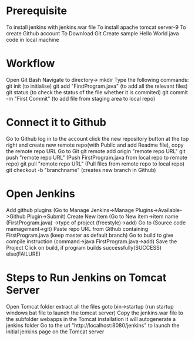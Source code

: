 # Prerequisite
To install jenkins with jenkins.war file
To install apache tomcat server-9
To create Github account
To Download Git
Create sample Hello World java code in local machine

# Workflow
Open Git Bash
Navigate to directory-> mkdir<folder name>
  Type the following commands:
  git init (to initialise)
  git add "FirstProgram.java"  (to add all the relevant files)
  git status (to check the status of the file whether it is commited)
  git commit -m "First Commit" (to add file from staging area to local repo)
  
# Connect it to Github
Go to Github
log in to the account
click the new repository button at the top right and create new remote repo(with Public and add Readme file), copy the remote repo URL
Go to Git
  git remote add origin "remote repo URL"
  git push "remote repo URL" (Push FirstProgram.java from local repo to remote repo)
  git pull "remote repo URL" (Pull files from remote repo to local repo)
  git checkout -b "branchname" (creates new branch in Github)

# Open Jenkins
Add github plugins (Go to Manage Jenkins->Manage Plugins->Available->Github Plugin->Submit)
Create New item (Go to New item->item name (FirstProgram.java) ->type of project (freestyle)->add)
Go to (Source code mamagement->git)
Paste repo URL from Github containing FirstProgram.java (keep master as default branch)
Go to build to give compile instruction (command->java FirstProgram.java->add)
Save the Project
Click on build, if program builds successfully(SUCCESS) else(FAILURE)

# Steps to Run Jenkins on Tomcat Server
Open Tomcat folder extract all the files goto bin->startup (run startup windows bat file to launch the tomcat server)
Copy the jenkins.war file to the subfolder webapps in the Tomcat installation it will autogenerate a jenkins folder
Go to the url "http://localhost:8080/jenkins" to launch the initial jenkins page on the Tomcat server



  
  




